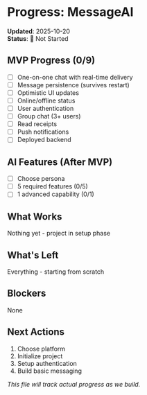 # Progress: MessageAI

**Updated**: 2025-10-20  
**Status**: 🔴 Not Started

## MVP Progress (0/9)
- [ ] One-on-one chat with real-time delivery
- [ ] Message persistence (survives restart)
- [ ] Optimistic UI updates
- [ ] Online/offline status
- [ ] User authentication
- [ ] Group chat (3+ users)
- [ ] Read receipts
- [ ] Push notifications
- [ ] Deployed backend

## AI Features (After MVP)
- [ ] Choose persona
- [ ] 5 required features (0/5)
- [ ] 1 advanced capability (0/1)

## What Works
Nothing yet - project in setup phase

## What's Left
Everything - starting from scratch

## Blockers
None

## Next Actions
1. Choose platform
2. Initialize project
3. Setup authentication
4. Build basic messaging

*This file will track actual progress as we build.*
